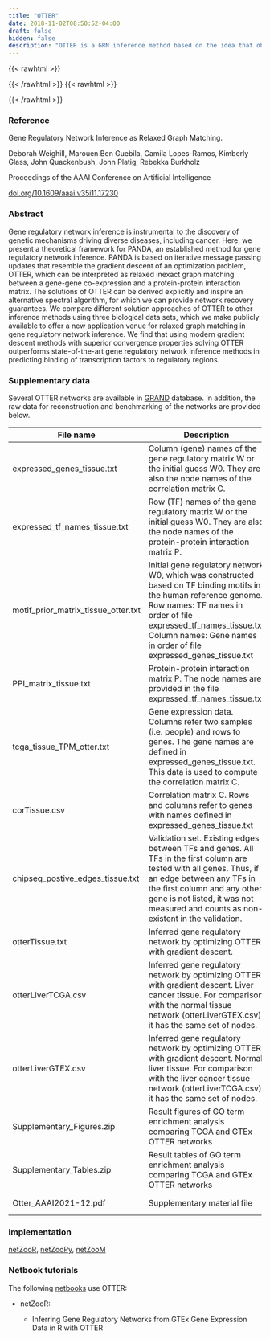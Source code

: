 ```yaml
---
title: "OTTER"
date: 2018-11-02T08:50:52-04:00
draft: false
hidden: false
description: "OTTER is a GRN inference method based on the idea that observed biological data (PPI data and gene co-expression data) are projections of a bipartite GRN between TFs and genes. Specifically, PPI data represent the projection of the GRN onto the TF-TF space and gene co-expression data represent the projection of the GRN onto the gene-gene space. OTTER reframes the problem of GRN inference as a problem of relaxed graph matching and finds a GRN that has optimal agreement with the observed PPI and coexpression data. The OTTER objective function is tunable in two ways: first, one can prioritize matching the PPI data or the coexpression data more heavily depending on one's confidence in the data source; second, there is a regularization parameter that can be applied to induce sparsity on the estimated GRN. The OTTER objective function can be solved using spectral decomposition techniques and gradient descent; the latter is shown to be closely related to the PANDA message-passing approach (Glass et al. 2013)."
---
```


{{< rawhtml >}}
<script type='text/javascript' src='https://d1bxh8uas1mnw7.cloudfront.net/assets/embed.js'></script>
{{< /rawhtml >}}
{{< rawhtml >}}
<div data-badge-popover="right" data-badge-type="donut" data-doi="10.1609/aaai.v35i11.17230" data-hide-no-mentions="true" class="altmetric-embed"></div>
{{< /rawhtml >}}

### Reference

Gene Regulatory Network Inference as Relaxed Graph Matching. 

Deborah Weighill, Marouen Ben Guebila, Camila Lopes-Ramos, Kimberly Glass, John Quackenbush, John Platig, Rebekka Burkholz

Proceedings of the AAAI Conference on Artificial Intelligence

[doi.org/10.1609/aaai.v35i11.17230](https://ojs.aaai.org/index.php/AAAI/article/view/17230)

### Abstract

Gene regulatory network inference is instrumental to the discovery of genetic mechanisms driving diverse diseases, including cancer. Here, we present a theoretical framework for PANDA, an established method for gene regulatory network inference. PANDA is based on iterative message passing updates that resemble the gradient descent of an optimization problem, OTTER, which can be interpreted as relaxed inexact graph matching between a gene-gene co-expression and a protein-protein interaction matrix. The solutions of OTTER can be derived explicitly and inspire an alternative spectral algorithm, for which we can provide network recovery guarantees. We compare different solution approaches of OTTER to other inference methods using three biological data sets, which we make publicly available to offer a new application venue for relaxed graph matching in gene regulatory network inference. We find that using modern gradient descent methods with superior convergence properties solving OTTER outperforms state-of-the-art gene regulatory network inference methods in predicting binding of transcription factors to regulatory regions.

### Supplementary data

Several OTTER networks are available in [GRAND](https://grand.networkmedicine.org/cancers/) database. In addition, the raw data for reconstruction and benchmarking of the networks are provided below.

| File name                 | Description | Link |
|---------------------------|-------------|-------|
| expressed_genes_tissue.txt | Column (gene) names of the gene regulatory matrix W or the initial guess W0. They are also the node names of the correlation matrix C. | [breast](https://netzoo.s3.us-east-2.amazonaws.com/supData/otter/DataS1_Breast/expressed_genes_breast.txt), [cervix](https://netzoo.s3.us-east-2.amazonaws.com/supData/otter/DataS2_Cervix/expressed_genes_cervix.txt), [liver](https://netzoo.s3.us-east-2.amazonaws.com/supData/otter/DataS3_Liver/expressed_genes_liver.txt), [liver_tcga_gtex](https://netzoo.s3.us-east-2.amazonaws.com/supData/otter/expressed_genes_liver_TCGA_and_GTEx.txt) |
| expressed_tf_names_tissue.txt | Row (TF) names of the gene regulatory matrix W or the initial guess W0. They are also the node names of the protein-protein interaction matrix P. | [breast](https://netzoo.s3.us-east-2.amazonaws.com/supData/otter/DataS1_Breast/expressed_tf_names_breast.txt), [cervix](https://netzoo.s3.us-east-2.amazonaws.com/supData/otter/DataS2_Cervix/expressed_tf_names_cervix.txt), [liver](https://netzoo.s3.us-east-2.amazonaws.com/supData/otter/DataS3_Liver/expressed_tf_names_liver.txt), [liver_tcga_gtex](https://netzoo.s3.us-east-2.amazonaws.com/supData/otter/expressed_tf_names_liver_TCGA_and_GTEx.txt) |
| motif_prior_matrix_tissue_otter.txt | Initial gene regulatory network W0, which was constructed based on TF binding motifs in the human reference genome. Row names: TF names in order of file expressed_tf_names_tissue.txt Column names: Gene names in order of file expressed_genes_tissue.txt | [breast](https://netzoo.s3.us-east-2.amazonaws.com/supData/otter/DataS1_Breast/motif_prior_matrix_breast.txt), [cervix](https://netzoo.s3.us-east-2.amazonaws.com/supData/otter/DataS2_Cervix/motif_prior_matrix_cervix.txt), [liver](https://netzoo.s3.us-east-2.amazonaws.com/supData/otter/DataS3_Liver/motif_prior_matrix_liver.txt), [liver_tcga_gtex](https://netzoo.s3.us-east-2.amazonaws.com/supData/otter/motif_prior_matrix_liver_TCGA_and_GTEx.txt) |
| PPI_matrix_tissue.txt | Protein-protein interaction matrix P. The node names are provided in the file expressed_tf_names_tissue.txt | [breast](https://netzoo.s3.us-east-2.amazonaws.com/supData/otter/PPI_matrix_breast.txt), [cervix](https://netzoo.s3.us-east-2.amazonaws.com/supData/otter/PPI_matrix_cervix.txt), [liver](https://netzoo.s3.us-east-2.amazonaws.com/supData/otter/PPI_matrix_bliver.txt), [liver_tcga_gtex](https://netzoo.s3.us-east-2.amazonaws.com/supData/otter/PPI_matrix_liver_TCGA_and_GTEx.txt) |
| tcga_tissue_TPM_otter.txt | Gene expression data. Columns refer two samples (i.e. people) and rows to genes. The gene names are defined in expressed_genes_tissue.txt. This data is used to compute the correlation matrix C. | [breast](https://netzoo.s3.us-east-2.amazonaws.com/supData/otter/DataS1_Breast/tcga_breast_TPM_otter.txt), [cervix](https://netzoo.s3.us-east-2.amazonaws.com/supData/otter/DataS2_Cervix/tcga_cervix_TPM_otter.txt), [tcga_liver](https://netzoo.s3.us-east-2.amazonaws.com/supData/otter/DataS3_Liver/tcga_liver_TPM_otter.txt)|
| corTissue.csv | Correlation matrix C. Rows and columns refer to genes with names defined in expressed_genes_tissue.txt |[breast](https://netzoo.s3.us-east-2.amazonaws.com/supData/otter/corBreast.csv), [cervix](https://netzoo.s3.us-east-2.amazonaws.com/supData/otter/corCervix.csv), [liver](https://netzoo.s3.us-east-2.amazonaws.com/supData/otter/corLiver.csv) |
| chipseq_postive_edges_tissue.txt | Validation set. Existing edges between TFs and genes. All TFs in the first column are tested with all genes. Thus, if an edge between any TFs in the first column and any other gene is not listed, it was not measured and counts as non-existent in the validation. | [breast](https://netzoo.s3.us-east-2.amazonaws.com/supData/otter/DataS1_Breast/chipseq_postive_edges_breast.txt), [cervix](https://netzoo.s3.us-east-2.amazonaws.com/supData/otter/DataS2_Cervix/chipseq_postive_edges_cervix.txt), [liver](https://netzoo.s3.us-east-2.amazonaws.com/supData/otter/DataS3_Liver/chipseq_postive_edges_liver.txt) |
| otterTissue.txt | Inferred gene regulatory network by optimizing OTTER with gradient descent. | [breast](https://netzoo.s3.us-east-2.amazonaws.com/supData/otter/otterBreast.csv), [cervix](https://netzoo.s3.us-east-2.amazonaws.com/supData/otter/otterCervix.csv), [liver](https://netzoo.s3.us-east-2.amazonaws.com/supData/otter/otterLiver.csv) |
| otterLiverTCGA.csv | Inferred gene regulatory network by optimizing OTTER with gradient descent. Liver cancer tissue. For comparison with the normal tissue network (otterLiverGTEX.csv), it has the same set of nodes. |  [liver_tcga](https://netzoo.s3.us-east-2.amazonaws.com/supData/otter/otterLiverTCGA.csv) |
| otterLiverGTEX.csv | Inferred gene regulatory network by optimizing OTTER with gradient descent. Normal liver tissue. For comparison with the liver cancer tissue network (otterLiverTCGA.csv), it has the same set of nodes. |  [liver_gtex](https://netzoo.s3.us-east-2.amazonaws.com/supData/otter/otterLiverGTEX.csv) |
| Supplementary_Figures.zip | Result figures of GO term enrichment analysis comparing TCGA and GTEx OTTER networks | [Supplementary figures](https://netzoo.s3.us-east-2.amazonaws.com/supData/otter/Supplementary_Figures.zip)
| Supplementary_Tables.zip  | Result tables of GO term enrichment analysis comparing TCGA and GTEx OTTER networks | [Supplementary tables](https://netzoo.s3.us-east-2.amazonaws.com/supData/otter/Supplementary_Tables.zip)
| Otter_AAAI2021-12.pdf | Supplementary material file | [Supplementary material](https://netzoo.s3.us-east-2.amazonaws.com/supData/otter/Otter_AAAI2021-12.pdf)

### Implementation

[netZooR](https://github.com/netZoo/netZooR), [netZooPy](https://github.com/netZoo/netZooPy), [netZooM](https://github.com/netZoo/netZooM)

### Netbook tutorials

The following [netbooks](http://netbooks.networkmedicine.org) use OTTER:

- netZooR:

	- Inferring Gene Regulatory Networks from GTEx Gene Expression Data in R with OTTER
